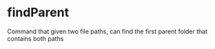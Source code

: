 # findParent
Command that given two file paths, can find the first parent folder that contains both paths
